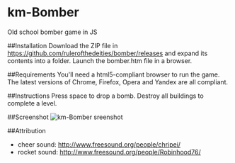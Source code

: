 # km-Bomber
Old school bomber game in JS

##Installation
Download the ZIP file in https://github.com/rulerofthedeities/bomber/releases and expand its contents into a folder.
Launch the bomber.htm file in a browser.

##Requirements
You'll need a html5-compliant browser to run the game.
The latest versions of Chrome, Firefox, Opera and Yandex are all compliant.

##Instructions
Press space to drop a bomb.
Destroy all buildings to complete a level.

##Screenshot
![km-Bomber sreenshot](http://i.imgur.com/KwAna3i.png)

##Attribution
 - cheer sound: http://www.freesound.org/people/chripei/
 - rocket sound: http://www.freesound.org/people/Robinhood76/
 
